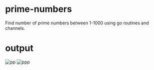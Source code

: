 # prime-numbers
Find number of prime numbers between 1-1000 using go routines and channels.
# output 
![pp](https://user-images.githubusercontent.com/93153939/179812834-983cb6a5-c834-4d2a-9ce9-f69e6327b5d4.PNG)
![ppp](https://user-images.githubusercontent.com/93153939/179812927-3c6de9cd-e5f6-40b4-aa52-a85bb21a418a.PNG)

